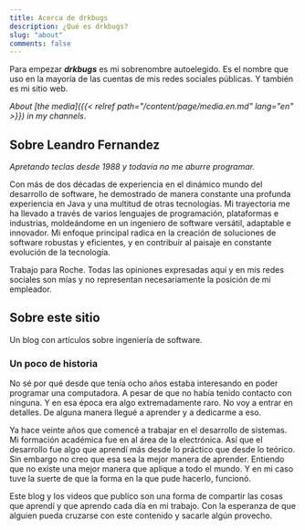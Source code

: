 ```yaml
---
title: Acerca de drkbugs
description: ¿Qué es drkbugs?
slug: "about"
comments: false
---
```


Para empezar ***drkbugs*** es mi sobrenombre autoelegido.
Es el nombre que uso en la mayoría de las cuentas de mis redes sociales públicas.
Y también es mi sitio web.

_About [the media]({{< relref path="/content/page/media.en.md" lang="en" >}}) in my channels_.

## Sobre Leandro Fernandez

_Apretando teclas desde 1988 y todavía no me aburre programar._

Con más de dos décadas de experiencia en el dinámico mundo del desarrollo de software, he demostrado de manera constante una profunda experiencia en Java y una multitud de otras tecnologías. Mi trayectoria me ha llevado a través de varios lenguajes de programación, plataformas e industrias, moldeándome en un ingeniero de software versátil, adaptable e innovador. Mi enfoque principal radica en la creación de soluciones de software robustas y eficientes, y en contribuir al paisaje en constante evolución de la tecnología.

Trabajo para Roche.
Todas las opiniones expresadas aquí y en mis redes sociales son mías y no representan necesariamente la posición de mi empleador.

## Sobre este sitio

Un blog con artículos sobre ingeniería de software.

### Un poco de historia

No sé por qué desde que tenía ocho años estaba interesando en poder programar una computadora.
A pesar de que no había tenido contacto con ninguna.
Y en esa época era algo extremadamente raro.
No voy a entrar en detalles.
De alguna manera llegué a aprender y a dedicarme a eso.

Ya hace veinte años que comencé a trabajar en el desarrollo de sistemas.
Mi formación académica fue en al área de la electrónica.
Así que el desarrollo fue algo que aprendí más desde lo práctico que desde lo teórico.
Sin embargo no creo que esa sea la mejor manera de aprender.
Entiendo que no existe una mejor manera que aplique a todo el mundo.
Y en mi caso tuve la suerte de que la forma en la que pude hacerlo, funcionó.

Este blog y los videos que publico son una forma de compartir las cosas que aprendí y que aprendo cada día en mi trabajo.
Con la esperanza de que alguien pueda cruzarse con este contenido y sacarle algún provecho.
